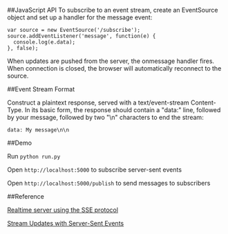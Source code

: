 ##JavaScript API
To subscribe to an event stream, create an EventSource object and set up a handler for the message event:

```
var source = new EventSource('/subscribe');
source.addEventListener('message', function(e) {
  console.log(e.data);
}, false);

```
When updates are pushed from the server, the onmessage handler fires. When connection is closed, the browser will automatically reconnect to the source.

##Event Stream Format

Construct a plaintext response, served with a text/event-stream Content-Type. In its basic form, the response should contain a "data:" line, followed by your message, followed by two "\n" characters to end the stream:

```
data: My message\n\n
```

##Demo

Run ```python run.py```

Open ```http://localhost:5000``` to subscribe server-sent events

Open ```http://localhost:5000/publish``` to send messages to subscribers

##Reference

[Realtime server using the SSE protocol](http://flask.pocoo.org/snippets/116/)

[Stream Updates with Server-Sent Events](http://www.html5rocks.com/en/tutorials/eventsource/basics/)

